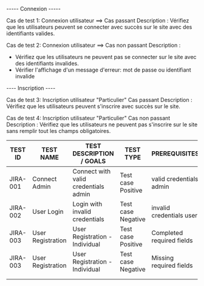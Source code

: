 
----- Connexion -----

Cas de test 1: Connexion utilisateur ==> Cas passant
Description : Vérifiez que les utilisateurs peuvent se connecter avec succès sur le site avec des identifiants valides.


Cas de test 2: Connexion utilisateur ==> Cas non passant
Description : 
- Vérifiez que les utilisateurs ne peuvent pas se connecter sur le site avec des identifiants invalides.
- Vérifier l'affichage d'un message d'erreur: mot de passe ou identifiant invalide

---- Inscription ----

Cas de test 3: Inscription utilisateur "Particulier" Cas passant
Description : Vérifiez que les utilisateurs peuvent s'inscrire avec succès sur le site.


Cas de test 4: Inscription utilisateur "Particulier" Cas non passant
Description : Vérifiez que les utilisateurs ne peuvent pas s'inscrire sur le site sans remplir tout les champs obligatoires.

| TEST ID  | TEST NAME        | TEST DESCRIPTION / GOALS             | TEST TYPE          | PREREQUISITES            | ASSERTIONS                        |
|----------|---------------   |--------------------------------------|--------------------|--------------------------|-----------------------------------|
| JIRA-001 | Connect Admin    | Connect with valid credentials admin | Test case Positive |valid credentials admin   |User is redirected to the dashboard|
| JIRA-002 | User Login       | Login with invalid credentials       | Test case Negative |invalid credentials user  |Display of an error message        |
| JIRA-003 | User Registration| User Registration - Individual       | Test case Positive |Completed required fields |Successful registration on the site|
| JIRA-003 | User Registration| User Registration - Individual       | Test case Negative |Missing required fields   |Failed registration                |
|          |                  |                                      |                    |                          |                                   |
|          |                  |                                      |                    |                          |                                   |
